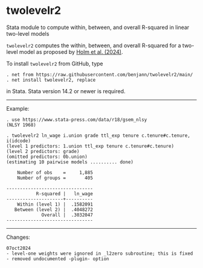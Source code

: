 # twolevelr2
Stata module to compute within, between, and overall R-squared in linear two-level models

`twolevelr2` computes the within, between, and overall R-squared for a two-level
model as proposed by [Holm et al. (2024)](https://doi.org/10.31235/osf.io/x6gva).

To install `twolevelr2` from GitHub, type

    . net from https://raw.githubusercontent.com/benjann/twolevelr2/main/
    . net install twolevelr2, replace

in Stata. Stata version 14.2 or newer is required.

---

Example:

    . use https://www.stata-press.com/data/r18/gsem_nlsy
    (NLSY 1968)
    
    . twolevelr2 ln_wage i.union grade ttl_exp tenure c.tenure#c.tenure, i(idcode)
    (level 1 predictors: 1.union ttl_exp tenure c.tenure#c.tenure)
    (level 2 predictors: grade)
    (omitted predictors: 0b.union)
    (estimating 10 pairwise models .......... done)

        Number of obs    =     1,885
        Number of groups =       405

    --------------------------------
               R-squared |   ln_wage 
    ---------------------+----------
        Within (level 1) |  .1582091 
       Between (level 2) |  .4048272 
                 Overall |  .3032047 
    --------------------------------

---

Changes:

    07oct2024
    - level-one weights were ignored in _l2zero subroutine; this is fixed
    - removed undocumented -plugin- option

